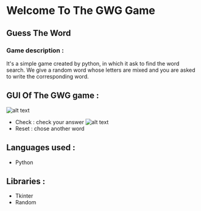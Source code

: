 # Welcome To The GWG Game
## Guess The Word

### Game description :
It's a simple game created by python, in which it ask to find the word search.
We give a random word whose letters are mixed and you are asked to write the corresponding word.

## GUI Of The GWG game :
![alt text](https://github.com/Said-bachar/Simple-game-with-Python/Screenshot/Gui.png)
 * Check : check your answer
   ![alt text](https://github.com/Said-bachar/Simple-game-with-Python/Screenshot/rightAnswer.png)
 * Reset : chose another word
 
## Languages used :
* Python
## Libraries :
* Tkinter
* Random